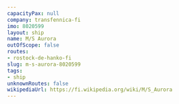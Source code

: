 ```yaml
---
capacityPax: null
company: transfennica-fi
imo: 8020599
layout: ship
name: M/S Aurora
outOfScope: false
routes:
- rostock-de-hanko-fi
slug: m-s-aurora-8020599
tags:
- ship
unknownRoutes: false
wikipediaUrl: https://fi.wikipedia.org/wiki/M/S_Aurora
---
```

